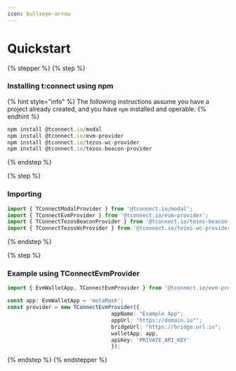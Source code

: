 ```yaml
---
icon: bullseye-arrow
---
```


# Quickstart



{% stepper %}
{% step %}
### Installing t:connect using npm

{% hint style="info" %}
The following instructions assume you have a project already created, and you have `npm` installed and operable.
{% endhint %}

```typescript
npm install @tconnect.io/modal
npm install @tconnect.io/evm-provider
npm install @tconnect.io/tezos-wc-provider
npm install @tconnect.io/tezos-beacon-provider
```
{% endstep %}

{% step %}
### Importing

```typescript
import { TConnectModalProvider } from '@tconnect.io/modal';
import { TConnectEvmProvider } from '@tconnect.io/evm-provider';
import { TConnectTezosBeaconProvider } from '@tconnect.io/tezos-beacon-provider';
import { TConnectTezosWcProvider } from '@tconnect.io/tezos-wc-provider';
```
{% endstep %}

{% step %}
### Example using TConnectEvmProvider

```typescript
import { EvmWalletApp, TConnectEvmProvider } from '@tconnect.io/evm-provider';

const app: EvmWalletApp = 'metaMask';
const provider = new TConnectEvmProvider({ 
                                 appName: "Example App";
                                 appUrl: "https://domain.io"";
                                 bridgeUrl: "https://bridge.url.io";
                                 walletApp: app,
                                 apiKey: 'PRIVATE_API_KEY' 
                                 });
```
{% endstep %}
{% endstepper %}

